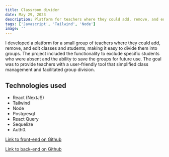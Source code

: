 ```yaml
---
title: Classroom divider
date: May 29, 2023
description: Platform for teachers where they could add, remove, and edit classes and students.
tags: ['Javascript', 'Tailwind', 'Node']
image: ''
---
```


I developed a platform for a small group of teachers where they could add, remove, and edit classes and students,
making it easy to divide them into groups. The project included the functionality to exclude specific students
who were absent and the ability to save the groups for future use. The goal was to provide teachers with a
user-friendly tool that simplified class management and facilitated group division.

## Technologies used

- React (NextJS)
- Tailwind
- Node
- Postgresql
- React Query
- Sequelize
- Auth0.

[Link to front-end on Github](https://github.com/Jimvid/classroom-divider-client-vite)

[Link to back-end on Github](https://github.com/Jimvid/classroom-divider-api)

